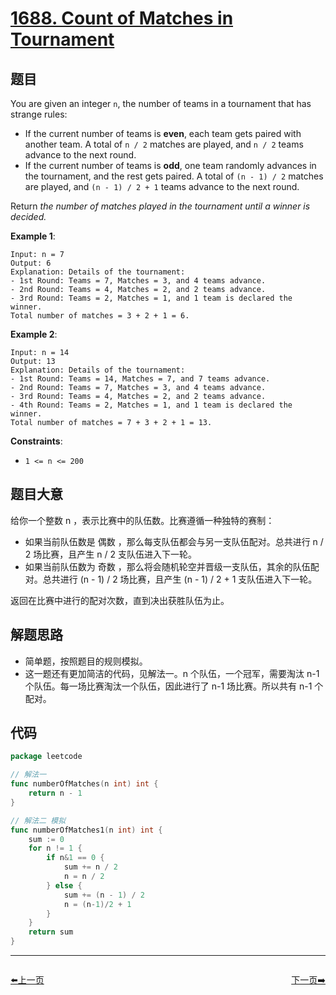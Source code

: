 # [1688. Count of Matches in Tournament](https://leetcode.com/problems/count-of-matches-in-tournament/)


## 题目

You are given an integer `n`, the number of teams in a tournament that has strange rules:

- If the current number of teams is **even**, each team gets paired with another team. A total of `n / 2` matches are played, and `n / 2` teams advance to the next round.
- If the current number of teams is **odd**, one team randomly advances in the tournament, and the rest gets paired. A total of `(n - 1) / 2` matches are played, and `(n - 1) / 2 + 1` teams advance to the next round.

Return *the number of matches played in the tournament until a winner is decided.*

**Example 1**:

```
Input: n = 7
Output: 6
Explanation: Details of the tournament: 
- 1st Round: Teams = 7, Matches = 3, and 4 teams advance.
- 2nd Round: Teams = 4, Matches = 2, and 2 teams advance.
- 3rd Round: Teams = 2, Matches = 1, and 1 team is declared the winner.
Total number of matches = 3 + 2 + 1 = 6.
```

**Example 2**:

```
Input: n = 14
Output: 13
Explanation: Details of the tournament:
- 1st Round: Teams = 14, Matches = 7, and 7 teams advance.
- 2nd Round: Teams = 7, Matches = 3, and 4 teams advance.
- 3rd Round: Teams = 4, Matches = 2, and 2 teams advance.
- 4th Round: Teams = 2, Matches = 1, and 1 team is declared the winner.
Total number of matches = 7 + 3 + 2 + 1 = 13.
```

**Constraints**:

- `1 <= n <= 200`

## 题目大意

给你一个整数 n ，表示比赛中的队伍数。比赛遵循一种独特的赛制：

- 如果当前队伍数是 偶数 ，那么每支队伍都会与另一支队伍配对。总共进行 n / 2 场比赛，且产生 n / 2 支队伍进入下一轮。
- 如果当前队伍数为 奇数 ，那么将会随机轮空并晋级一支队伍，其余的队伍配对。总共进行 (n - 1) / 2 场比赛，且产生 (n - 1) / 2 + 1 支队伍进入下一轮。

返回在比赛中进行的配对次数，直到决出获胜队伍为止。

## 解题思路

- 简单题，按照题目的规则模拟。
- 这一题还有更加简洁的代码，见解法一。n 个队伍，一个冠军，需要淘汰 n-1 个队伍。每一场比赛淘汰一个队伍，因此进行了 n-1 场比赛。所以共有 n-1 个配对。

## 代码

```go
package leetcode

// 解法一
func numberOfMatches(n int) int {
	return n - 1
}

// 解法二 模拟
func numberOfMatches1(n int) int {
	sum := 0
	for n != 1 {
		if n&1 == 0 {
			sum += n / 2
			n = n / 2
		} else {
			sum += (n - 1) / 2
			n = (n-1)/2 + 1
		}
	}
	return sum
}
```


----------------------------------------------
<div style="display: flex;justify-content: space-between;align-items: center;">
<p><a href="https://books.halfrost.com/leetcode/ChapterFour/1600~1699/1685.Sum-of-Absolute-Differences-in-a-Sorted-Array/">⬅️上一页</a></p>
<p><a href="https://books.halfrost.com/leetcode/ChapterFour/1600~1699/1689.Partitioning-Into-Minimum-Number-Of-Deci-Binary-Numbers/">下一页➡️</a></p>
</div>
